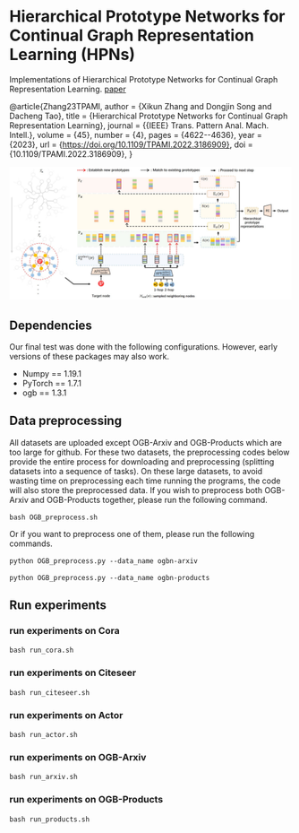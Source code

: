 # Hierarchical Prototype Networks for Continual Graph Representation Learning (HPNs)

Implementations of Hierarchical Prototype Networks for Continual Graph Representation Learning. [paper](https://arxiv.org/abs/2111.15422)


@article{Zhang23TPAMI,
  author       = {Xikun Zhang and Dongjin Song and Dacheng Tao},
  title        = {Hierarchical Prototype Networks for Continual Graph Representation Learning},
  journal      = {{IEEE} Trans. Pattern Anal. Mach. Intell.},
  volume       = {45},
  number       = {4},
  pages        = {4622--4636},
  year         = {2023},
  url          = {https://doi.org/10.1109/TPAMI.2022.3186909},
  doi          = {10.1109/TPAMI.2022.3186909},
}

<div align="center">
    <img src="resources/pipeline.jpg">
</div>

## Dependencies
Our final test was done with the following configurations. However, early versions of these packages may also work.

* Numpy == 1.19.1
* PyTorch == 1.7.1
* ogb == 1.3.1
 
## Data preprocessing
All datasets are uploaded except OGB-Arxiv and OGB-Products which are too large for github. For these two datasets, the preprocessing codes below provide the entire process for downloading and preprocessing (splitting datasets into a sequence of tasks).
On these large datasets, to avoid wasting time on preprocessing each time running the programs, the code will also store the preprocessed data. 
If you wish to preprocess both OGB-Arxiv and OGB-Products together, please run the following command.
``` shell
bash OGB_preprocess.sh
```
Or if you want to preprocess one of them, please run the following commands.
``` shell
python OGB_preprocess.py --data_name ogbn-arxiv
```
``` shell
python OGB_preprocess.py --data_name ogbn-products
```
## Run experiments

### run experiments on Cora
``` shell
bash run_cora.sh
```
### run experiments on Citeseer
``` shell
bash run_citeseer.sh
```
### run experiments on Actor
``` shell
bash run_actor.sh
```
### run experiments on OGB-Arxiv
``` shell
bash run_arxiv.sh
```
### run experiments on OGB-Products
``` shell
bash run_products.sh
```


